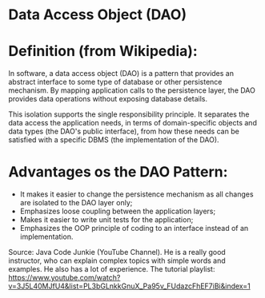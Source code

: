 # Data Access Object (DAO)

# Definition (from Wikipedia):
In software, a data access object (DAO) is a pattern that provides an abstract interface to some type of database or other persistence mechanism. By mapping application calls to the persistence layer, the DAO provides data operations without exposing database details.

This isolation supports the single responsibility principle. It separates the data access the application needs, in terms of domain-specific objects and data types (the DAO's public interface), from how these needs can be satisfied with a specific DBMS (the implementation of the DAO).

# Advantages os the DAO Pattern:
- It makes it easier to change the persistence mechanism as all changes are isolated to the DAO layer only;
- Emphasizes loose coupling between the application layers;
- Makes it easier to write unit tests for the application;
- Emphasizes the OOP principle of coding to an interface instead of an implementation.

Source: Java Code Junkie (YouTube Channel). He is a really good instructor, who can explain complex topics with simple words and examples. He also has a lot of experience. The tutorial playlist: https://www.youtube.com/watch?v=3J5L40MJfU4&list=PL3bGLnkkGnuX_Pa95v_FUdazcFhEF7iBi&index=1
